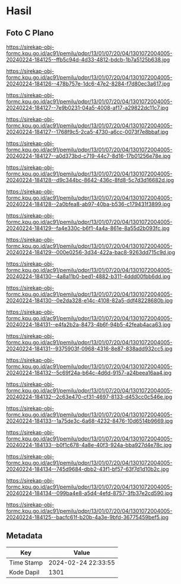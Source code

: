 # Hasil

## Foto C Plano

https://sirekap-obj-formc.kpu.go.id/ac91/pemilu/pdpr/13/01/07/20/04/1301072004005-20240224-184125--ffb5c94d-4d33-4812-bdcb-1b7a5125b638.jpg

https://sirekap-obj-formc.kpu.go.id/ac91/pemilu/pdpr/13/01/07/20/04/1301072004005-20240224-184126--478b757e-1dc6-47e2-8284-f7d80ec3a617.jpg

https://sirekap-obj-formc.kpu.go.id/ac91/pemilu/pdpr/13/01/07/20/04/1301072004005-20240224-184127--7e9b0231-04a5-4008-af17-a29822dc11c7.jpg

https://sirekap-obj-formc.kpu.go.id/ac91/pemilu/pdpr/13/01/07/20/04/1301072004005-20240224-184127--1768f9c5-2ca5-4730-a6cc-0073f7e8bbaf.jpg

https://sirekap-obj-formc.kpu.go.id/ac91/pemilu/pdpr/13/01/07/20/04/1301072004005-20240224-184127--a0d373bd-c719-44c7-8d16-17b01256e78e.jpg

https://sirekap-obj-formc.kpu.go.id/ac91/pemilu/pdpr/13/01/07/20/04/1301072004005-20240224-184128--d9c344bc-8642-436c-8fd8-5c7d3d16682d.jpg

https://sirekap-obj-formc.kpu.go.id/ac91/pemilu/pdpr/13/01/07/20/04/1301072004005-20240224-184128--2a0bfea8-ab97-40ba-b536-c179431f3899.jpg

https://sirekap-obj-formc.kpu.go.id/ac91/pemilu/pdpr/13/01/07/20/04/1301072004005-20240224-184129--fa4e330c-b6f1-4a4a-861e-8a55d2b093fc.jpg

https://sirekap-obj-formc.kpu.go.id/ac91/pemilu/pdpr/13/01/07/20/04/1301072004005-20240224-184129--000e0256-3d34-422a-bac8-9263dd715c9d.jpg

https://sirekap-obj-formc.kpu.go.id/ac91/pemilu/pdpr/13/01/07/20/04/1301072004005-20240224-184130--4a8a11b0-bed1-4882-b311-4ddd00fbb6dd.jpg

https://sirekap-obj-formc.kpu.go.id/ac91/pemilu/pdpr/13/01/07/20/04/1301072004005-20240224-184130--0e2da328-e14c-4108-82a5-ddf48228680b.jpg

https://sirekap-obj-formc.kpu.go.id/ac91/pemilu/pdpr/13/01/07/20/04/1301072004005-20240224-184131--e4fa2b2a-8473-4b6f-94b5-42feab4aca63.jpg

https://sirekap-obj-formc.kpu.go.id/ac91/pemilu/pdpr/13/01/07/20/04/1301072004005-20240224-184131--9375903f-0968-4316-8e87-838add932cc5.jpg

https://sirekap-obj-formc.kpu.go.id/ac91/pemilu/pdpr/13/01/07/20/04/1301072004005-20240224-184132--5c69f24a-b64c-4d6d-9157-a24beea16aa4.jpg

https://sirekap-obj-formc.kpu.go.id/ac91/pemilu/pdpr/13/01/07/20/04/1301072004005-20240224-184132--2c63e470-cf31-4697-8133-d453cc0c546e.jpg

https://sirekap-obj-formc.kpu.go.id/ac91/pemilu/pdpr/13/01/07/20/04/1301072004005-20240224-184133--1a75de3c-6a68-4232-8476-10d6514b9669.jpg

https://sirekap-obj-formc.kpu.go.id/ac91/pemilu/pdpr/13/01/07/20/04/1301072004005-20240224-184133--b0f1c678-4a8e-40f3-924a-bba927d4e78c.jpg

https://sirekap-obj-formc.kpu.go.id/ac91/pemilu/pdpr/13/01/07/20/04/1301072004005-20240224-184134--745d9684-dbb2-43f1-bf57-63f7d1d10b2c.jpg

https://sirekap-obj-formc.kpu.go.id/ac91/pemilu/pdpr/13/01/07/20/04/1301072004005-20240224-184134--099ba4e8-a5d4-4efd-8757-3fb37e2cd590.jpg

https://sirekap-obj-formc.kpu.go.id/ac91/pemilu/pdpr/13/01/07/20/04/1301072004005-20240224-184125--bacfc61f-b20b-4a3e-9bfd-36775459bef5.jpg


## Metadata

| Key        | Value               |
| ---------- | ------------------- |
| Time Stamp | 2024-02-24 22:33:55 |
| Kode Dapil | 1301                |



